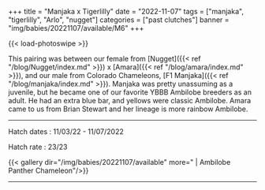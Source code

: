 +++
title = "Manjaka x Tigerlilly"
date = "2022-11-07"
tags = ["manjaka", "tigerlilly", "Arlo", "nugget"]
categories = ["past clutches"]
banner = "img/babies/20221107/available/M6"
+++

{{< load-photoswipe >}}

This pairing was between our female from [Nugget]({{< ref "/blog/Nugget/index.md" >}}) x [Amara]({{< ref "/blog/amara/index.md" >}}), and our male from Colorado Chameleons, [F1 Manjaka]({{< ref "/blog/manjaka/index.md" >}}). Manjaka was pretty unassuming as a juvenile, but he became one of our favorite YBBB Ambilobe breeders as an adult. He had an extra blue bar, and yellows were classic Ambilobe. Amara came to us from Brian Stewart and her lineage is more rainbow Ambilobe. 

---

Hatch dates
: 11/03/22 - 11/07/2022

Hatch rate
: 23/23

{{< gallery dir="/img/babies/20221107/available" more=" | Ambilobe Panther Chameleon"/>}}

---


